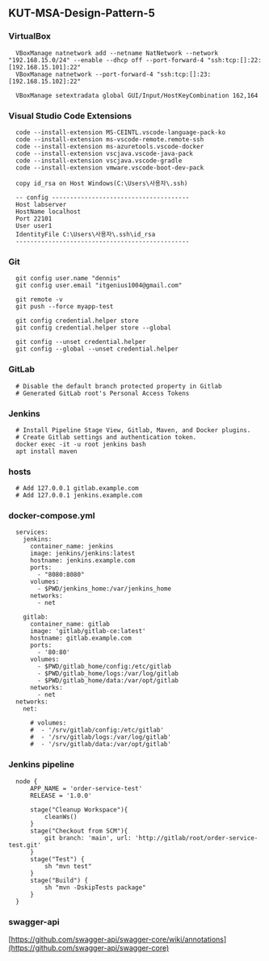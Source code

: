 ## KUT-MSA-Design-Pattern-5

### VirtualBox 

      VBoxManage natnetwork add --netname NatNetwork --network "192.168.15.0/24" --enable --dhcp off --port-forward-4 "ssh:tcp:[]:22:[192.168.15.101]:22"
      VBoxManage natnetwork --port-forward-4 "ssh:tcp:[]:23:[192.168.15.102]:22"
      
      VBoxManage setextradata global GUI/Input/HostKeyCombination 162,164

### Visual Studio Code Extensions

      code --install-extension MS-CEINTL.vscode-language-pack-ko
      code --install-extension ms-vscode-remote.remote-ssh
      code --install-extension ms-azuretools.vscode-docker
      code --install-extension vscjava.vscode-java-pack
      code --install-extension vscjava.vscode-gradle
      code --install-extension vmware.vscode-boot-dev-pack

      copy id_rsa on Host Windows(C:\Users\사용자\.ssh)

      -- config --------------------------------------
      Host labserver
      HostName localhost
      Port 22101
      User user1
      IdentityFile C:\Users\사용자\.ssh\id_rsa
      ------------------------------------------------

### Git 

      git config user.name "dennis"
      git config user.email "itgenius1004@gmail.com"

      git remote -v
      git push --force myapp-test

      git config credential.helper store
      git config credential.helper store --global

      git config --unset credential.helper
      git config --global --unset credential.helper

### GitLab

      # Disable the default branch protected property in Gitlab
      # Generated GitLab root's Personal Access Tokens

### Jenkins

      # Install Pipeline Stage View, Gitlab, Maven, and Docker plugins.
      # Create Gitlab settings and authentication token.
      docker exec -it -u root jenkins bash
      apt install maven
### hosts

      # Add 127.0.0.1 gitlab.example.com
      # Add 127.0.0.1 jenkins.example.com

### docker-compose.yml

      services:
        jenkins:
          container_name: jenkins
          image: jenkins/jenkins:latest 
          hostname: jenkins.example.com
          ports:
            - "8080:8080"
          volumes:
            - $PWD/jenkins_home:/var/jenkins_home
          networks:
            - net 
            
        gitlab:
          container_name: gitlab
          image: 'gitlab/gitlab-ce:latest'
          hostname: gitlab.example.com
          ports:
            - '80:80'
          volumes:
            - $PWD/gitlab_home/config:/etc/gitlab
            - $PWD/gitlab_home/logs:/var/log/gitlab
            - $PWD/gitlab_home/data:/var/opt/gitlab
          networks:
            - net
      networks:
        net:

          # volumes:
          #  - '/srv/gitlab/config:/etc/gitlab'
          #  - '/srv/gitlab/logs:/var/log/gitlab'
          #  - '/srv/gitlab/data:/var/opt/gitlab'

### Jenkins pipeline

      node {
          APP_NAME = 'order-service-test'
          RELEASE = '1.0.0'
          
          stage("Cleanup Workspace"){
              cleanWs()
          }
          stage("Checkout from SCM"){
              git branch: 'main', url: 'http://gitlab/root/order-service-test.git'
          }
          stage("Test") {
              sh "mvn test"
          }
          stage("Build") {
              sh "mvn -DskipTests package"
          }
      }


### swagger-api

[https://github.com/swagger-api/swagger-core/wiki/annotations](https://github.com/swagger-api/swagger-core)
